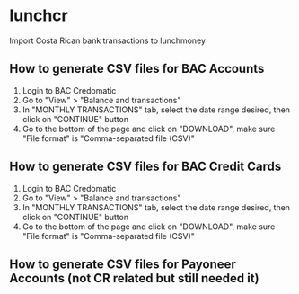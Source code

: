 # lunchcr
Import Costa Rican bank transactions to lunchmoney


## How to generate CSV files for BAC Accounts

1. Login to BAC Credomatic
2. Go to "View" > "Balance and transactions"
3. In "MONTHLY TRANSACTIONS" tab, select the date range desired, then click on "CONTINUE" button
4. Go to the bottom of the page and click on "DOWNLOAD", make sure "File format" is "Comma-separated file (CSV)"

## How to generate CSV files for BAC Credit Cards

1. Login to BAC Credomatic
2. Go to "View" > "Balance and transactions"
3. In "MONTHLY TRANSACTIONS" tab, select the date range desired, then click on "CONTINUE" button
4. Go to the bottom of the page and click on "DOWNLOAD", make sure "File format" is "Comma-separated file (CSV)"

## How to generate CSV files for Payoneer Accounts (not CR related but still needed it)
